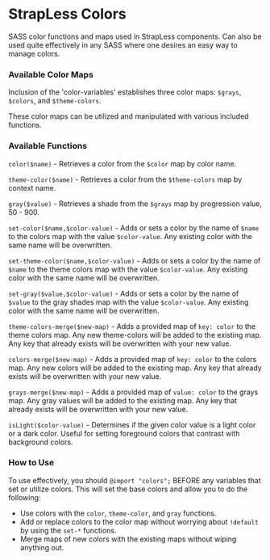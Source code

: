 # StrapLess Colors
SASS color functions and maps used in StrapLess components.  Can also be used quite effectively in any SASS where one desires an easy way to manage colors.

### Available Color Maps

Inclusion of the 'color-variables' establishes three color maps: `$grays`, `$colors`, and `$theme-colors`.

These color maps can be utilized and manipulated with various included functions.

### Available Functions

`color($name)` - 
Retrieves a color from the `$color` map by color name.

`theme-color($name)` -
Retrieves a color from the `$theme-colors` map by context name.

`gray($value)` -
Retrieves a shade from the `$grays` map by progression value, 50 - 900.

`set-color($name,$color-value)` -
Adds or sets a color by the name of `$name` to the colors map with the value `$color-value`. Any existing color with the same name will be overwritten.

`set-theme-color($name,$color-value)` -
Adds or sets a color by the name of `$name` to the theme colors map with the value `$color-value`. Any existing color with the same name will be overwritten.

`set-gray($value,$color-value)` -
Adds or sets a color by the name of `$value` to the gray shades map with the value `$color-value`. Any existing color with the same name will be overwritten.

`theme-colors-merge($new-map)` -
Adds a provided map of `key: color` to the theme colors map.  Any new theme-colors will be added to the existing map.  Any key that already exists will be overwritten with your new value.

`colors-merge($new-map)` -
Adds a provided map of `key: color` to the colors map. Any new colors will be added to the existing map.  Any key that already exists will be overwritten with your new value.

`grays-merge($new-map)` -
Adds a provided map of `value: color` to the grays map. Any gray values will be added to the existing map.  Any key that already exists will be overwritten with your new value.

`isLight($color-value)` - 
Determines if the given color value is a light color or a dark color.  Useful for setting foreground colors that contrast with background colors.

### How to Use

To use effectively, you should `@import "colors";` BEFORE any variables that set or utilize colors.  This will set the base colors and allow you to do the following:

* Use colors with the `color`, `theme-color`, and `gray` functions.
* Add or replace colors to the color map without worrying about `!default` by using the `set-*` functions.
* Merge maps of new colors with the existing maps without wiping anything out.


